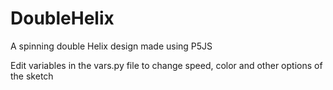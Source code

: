 # DoubleHelix
A spinning double Helix design made using P5JS

Edit variables in the vars.py file to change speed, color and other options of the sketch
